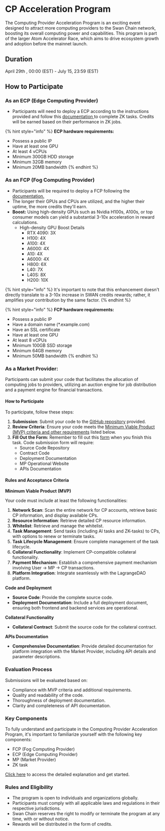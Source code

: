 # CP Acceleration Program

The Computing Provider Acceleration Program is an exciting event designed to attract more computing providers to the Swan Chain network, boosting its overall computing power and capabilities. This program is part of the larger Atom Accelerator Race, which aims to drive ecosystem growth and adoption before the mainnet launch.

## Duration

April 29th , 00:00 (EST) - July 15, 23:59 (EST)

## How to Participate

### As an ECP (Edge Computing Provider)

* Participants will need to deploy a ECP according to the instructions provided and follow this [documentation](https://docs.swanchain.io/orchestrator/as-a-computing-provider/ecp-edge-computing-provider)[ ](https://docs.swanchain.io/orchestrator/as-a-computing-provider/ecp-edge-computing-provider/ecp-setup)to complete ZK tasks. Credits will be earned based on their performance in ZK jobs.

{% hint style="info" %}
**ECP hardware requirements:**

* Possess a public IP
* Have at least one GPU&#x20;
* At least 4 vCPUs&#x20;
* Minimum 300GB HDD storage&#x20;
* Minimum 32GB memory&#x20;
* Minimum 20MB bandwidth
{% endhint %}

### As an FCP (Fog Computing Provider)

* Participants will be required to deploy a FCP following the [documentation.](https://docs.swanchain.io/orchestrator/as-a-computing-provider/fcp-fog-computing-provider/computing-provider-setup)
* The longer their GPUs and CPUs are utilized, and the higher their uptime, the more credits they'll earn.
* **Boost:** Using high-density GPUs such as Nvidia H100s, A100s, or top consumer models can yield a substantial 3-10x acceleration in reward calculations.
  * High-density GPU Boost Details
    * RTX 4090: 3X
    * H100: 4X
    * A100: 4X
    * A6000: 4X
    * A10: 4X
    * A6000: 4X
    * H800: 6X
    * L40: 7X
    * L40S: 8X
    * H200: 10X

{% hint style="info" %}
It's important to note that this enhancement doesn't directly translate to a 3-10x increase in SWAN credits rewards; rather, it amplifies your contribution by the same factor.
{% endhint %}

{% hint style="info" %}
**FCP hardware requirements:**

* Possess a public IP
* Have a domain name (\*.example.com)
* Have an SSL certificate
* Have at least one GPU&#x20;
* At least 8 vCPUs&#x20;
* Minimum 100GB SSD storage
* Minimum 64GB memory
* Minimum 50MB bandwidth
{% endhint %}

### As a Market Provider:

Participants can submit your code that facilitates the allocation of computing jobs to providers, utilizing an auction engine for job distribution and a payment engine for financial transactions.

#### How to Participate

To participate, follow these steps:

1. **Submission**: Submit your code to the [GitHub repository](https://github.com/swanchain/market-providers) provided.
2. **Review Criteria**: Ensure your code meets the [Minimum Viable Product (MVP) criteria and other requirements](cp-acceleration-program.md#rules-and-acceptance-criteria) listed below.
3. **Fill Out the Form:** Remember to fill out this [form](https://forms.gle/2NitUKKsZyCg2Ntq9) when you finish this task. Code submission form will require:
   * Source Code Repository
   * Contract Code
   * Deployment Documentation
   * MP Operational Website
   * APIs Documentation

#### Rules and Acceptance Criteria

**Minimum Viable Product (MVP)**

Your code must include at least the following functionalities:

1. **Network Scan**: Scan the entire network for CP accounts, retrieve basic CP information, and display available CPs.
2. **Resource Information**: Retrieve detailed CP resource information.
3. **Whitelist**: Retrieve and manage the whitelist.
4. **Task Management**: Send tasks (including AI tasks and ZK-tasks) to CPs, with options to renew or terminate tasks.
5. **Task Lifecycle Management**: Ensure complete management of the task lifecycle.
6. **Collateral Functionality**: Implement CP-compatible collateral functionality.
7. **Payment Mechanism**: Establish a comprehensive payment mechanism involving User -> MP -> CP transactions.
8. **Platform Integration**: Integrate seamlessly with the LagrangeDAO platform.

**Code and Deployment**

* **Source Code**: Provide the complete source code.
* **Deployment Documentation**: Include a full deployment document, ensuring both frontend and backend services are operational.

**Collateral Functionality**

* **Collateral Contract**: Submit the source code for the collateral contract.

**APIs Documentation**

* **Comprehensive Documentation**: Provide detailed documentation for platform integration with the Market Provider, including API details and parameter descriptions.

### Evaluation Process

Submissions will be evaluated based on:

* Compliance with MVP criteria and additional requirements.
* Quality and readability of the code.
* Thoroughness of deployment documentation.
* Clarity and completeness of API documentation.

### Key Components

To fully understand and participate in the Computing Provider Acceleration Program, it's important to familiarize yourself with the following key components:

* FCP (Fog Computing Provider)
* ECP (Edge Computing Provider)
* MP (Market Provider)
* ZK task

[Click here](https://docs.swanchain.io/getting-started/protocol-stack/glossary) to access the detailed explanation and get started.

### Rules and Eligibility

* The program is open to individuals and organizations globally.
* Participants must comply with all applicable laws and regulations in their respective jurisdictions.
* Swan Chain reserves the right to modify or terminate the program at any time, with or without notice.
* Rewards will be distributed in the form of credits.
